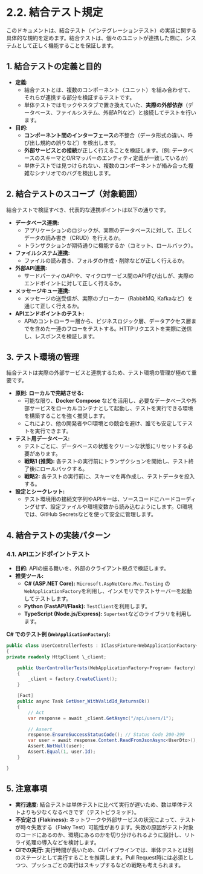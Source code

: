 # 2.2. 結合テスト規定

このドキュメントは、結合テスト（インテグレーションテスト）の実装に関する具体的な規約を定めます。結合テストは、個々のユニットが連携した際に、システムとして正しく機能することを保証します。

## 1. 結合テストの定義と目的

- **定義:**
  - 結合テストとは、複数のコンポーネント（ユニット）を組み合わせて、それらが連携する部分を検証するテストです。
  - 単体テストではモックやスタブで置き換えていた、**実際の外部依存**（データベース、ファイルシステム、外部APIなど）と接続してテストを行います。
- **目的:**
  - **コンポーネント間のインターフェース**の不整合（データ形式の違い、呼び出し規約の誤りなど）を検出します。
  - **外部サービスとの接続**が正しく行えることを検証します。（例: データベースのスキーマとO/Rマッパーのエンティティ定義が一致しているか）
  - 単体テストでは見つけられない、複数のコンポーネントが絡み合った複雑なシナリオでのバグを検出します。

## 2. 結合テストのスコープ（対象範囲）

結合テストで検証すべき、代表的な連携ポイントは以下の通りです。

- **データベース連携:**
  - アプリケーションのロジックが、実際のデータベースに対して、正しくデータの読み書き（CRUD）を行えるか。
  - トランザクションが期待通りに機能するか（コミット、ロールバック）。
- **ファイルシステム連携:**
  - ファイルの読み書き、フォルダの作成・削除などが正しく行えるか。
- **外部API連携:**
  - サードパーティのAPIや、マイクロサービス間のAPI呼び出しが、実際のエンドポイントに対して正しく行えるか。
- **メッセージキュー連携:**
  - メッセージの送受信が、実際のブローカー（RabbitMQ, Kafkaなど）を通じて正しく行えるか。
- **APIエンドポイントのテスト:**
  - APIのコントローラー層から、ビジネスロジック層、データアクセス層までを含めた一連のフローをテストする。HTTPリクエストを実際に送信し、レスポンスを検証します。

## 3. テスト環境の管理

結合テストは実際の外部サービスと連携するため、テスト環境の管理が極めて重要です。

- **原則: ローカルで完結させる:**
  - 可能な限り、**Docker Compose** などを活用し、必要なデータベースや外部サービスをローカルコンテナとして起動し、テストを実行できる環境を構築することを強く推奨します。
  - これにより、他の開発者やCI環境との競合を避け、誰でも安定してテストを実行できます。
- **テスト用データベース:**
  - テストごとに、データベースの状態をクリーンな状態にリセットする必要があります。
  - **戦略1 (推奨):** 各テストの実行前にトランザクションを開始し、テスト終了後にロールバックする。
  - **戦略2:** 各テストの実行前に、スキーマを再作成し、テストデータを投入する。
- **設定とシークレット:**
  - テスト環境用の接続文字列やAPIキーは、ソースコードにハードコーディングせず、設定ファイルや環境変数から読み込むようにします。CI環境では、GitHub Secretsなどを使って安全に管理します。

## 4. 結合テストの実装パターン

### 4.1. APIエンドポイントテスト

- **目的:** APIの振る舞いを、外部のクライアント視点で検証します。
- **推奨ツール:**
  - **C# (ASP.NET Core):** `Microsoft.AspNetCore.Mvc.Testing` の`WebApplicationFactory`を利用し、インメモリでテストサーバーを起動してテストします。
  - **Python (FastAPI/Flask):** `TestClient`を利用します。
  - **TypeScript (Node.js/Express):** `Supertest`などのライブラリを利用します。

**C# でのテスト例 (`WebApplicationFactory`):**

```csharp
public class UserControllerTests : IClassFixture<WebApplicationFactory<Program>>
{
private readonly HttpClient \_client;

    public UserControllerTests(WebApplicationFactory<Program> factory)
    {
        _client = factory.CreateClient();
    }

    [Fact]
    public async Task GetUser_WithValidId_ReturnsOk()
    {
        // Act
        var response = await _client.GetAsync("/api/users/1");

        // Assert
        response.EnsureSuccessStatusCode(); // Status Code 200-299
        var user = await response.Content.ReadFromJsonAsync<UserDto>();
        Assert.NotNull(user);
        Assert.Equal(1, user.Id);
    }

}

```

## 5. 注意事項

- **実行速度:** 結合テストは単体テストに比べて実行が遅いため、数は単体テストよりも少なくなるべきです（テストピラミッド）。
- **不安定さ (Flakiness):** ネットワークや外部サービスの状況によって、テストが時々失敗する（Flaky Test）可能性があります。失敗の原因がテスト対象のコードにあるのか、環境にあるのかを切り分けられるように設計し、リトライ処理の導入などを検討します。
- **CIでの実行:** 実行時間が長いため、CIパイプラインでは、単体テストとは別のステージとして実行することを推奨します。Pull Request時には必須としつつ、プッシュごとの実行はスキップするなどの戦略も考えられます。
